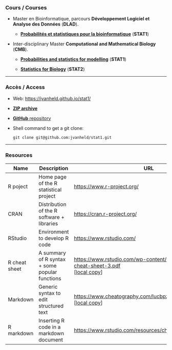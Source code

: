 ### Cours / Courses



- Master en Bioinformatique, parcours **Développement Logiciel et Analyse des Données** (**DLAD**). 

    - **[Probabilités et statistiques pour la bioinformatique](STAT1_DLAD.html)** (**STAT1**) 


- Inter-disciplinary Master **Computational and Mathematical Biology** (**CMB**). 

    - **[Probabilities and statistics for modelling](STAT1_CMB.html)** (**STAT1**)
    
    - **[Statistics for Biology](STAT2_CMB.html)** (**STAT2**)




****************************************************************
### Accès / Access

- Web: <https://jvanheld.github.io/stat1/>
- [**ZIP archive**](https://github.com/jvanheld/stat1/zipball/master)
- [**GitHub** repository](https://github.com/jvanheld/stat1)
- Shell command to get a git clone: 

    `git clone git@github.com:jvanheld/stat1.git`


****************************************************************

### Resources 

| Name | Description | URL |
|---------|------------------------|------------------------------------|
| R poject  | Home page of the R statistical project | <https://www.r-project.org/> |
| CRAN | Distribution of the R software + libraries | <https://cran.r-project.org/> |
| RStudio | Environment to develop R code | <https://www.rstudio.com/> |
| R cheat sheet | A summary of R syntax + some popular functions | <https://www.rstudio.com/wp-content/uploads/2016/10/r-cheat-sheet-3.pdf><br>[[local copy](supports/r-cheat-sheet-3.pdf)] |
| Markdown | Generic syntax to edit structured text | <https://www.cheatography.com/lucbpz/><br>[[local copy](supports/lucbpz_the-ultimate-markdown.pdf)] |
| R markdown | Inserting R code in a markdown document | <https://www.rstudio.com/resources/cheatsheets/#rmarkdown> |
